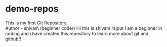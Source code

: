 # demo-repos
This is my first Git Repository.
<br>
Author - shivam (beginner coder)
Hi this is shivam rajput
I am a beginner in coding and i have created this repository to learn more about git and github!!
